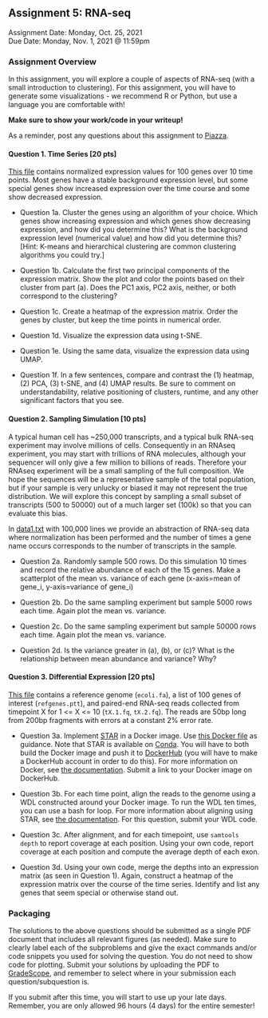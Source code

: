 ## Assignment 5: RNA-seq
Assignment Date: Monday, Oct. 25, 2021 <br>
Due Date: Monday, Nov. 1, 2021 @ 11:59pm <br>

### Assignment Overview

In this assignment, you will explore a couple of aspects of RNA-seq (with a small introduction to clustering). For this assignment, you will have to generate some visualizations - we recommend R or Python, but use a language you are comfortable with! 

**Make sure to show your work/code in your writeup!**

As a reminder, post any questions about this assignment to [Piazza](https://piazza.com/class/ksxxhnaqr2v6gz).

#### Question 1. Time Series [20 pts]

[This file](http://schatz-lab.org/teaching/exercises/rnaseq/rnaseq.1.expression/expression.txt) contains normalized expression
values for 100 genes over 10 time points. Most genes have a stable background expression level, but some special genes show increased
expression over the time course and some show decreased expression.

- Question 1a. Cluster the genes using an algorithm of your choice. Which genes show increasing expression and which genes show decreasing expression, and how did you determine this? What is the background expression level (numerical value) and how did you determine this?
[Hint: K-means and hierarchical clustering are common clustering algorithms you could try.]

- Question 1b. Calculate the first two principal components of the expression matrix. Show the plot and color the points based on their cluster from part (a). Does the PC1 axis, PC2 axis, neither, or both correspond to the clustering?

- Question 1c. Create a heatmap of the expression matrix. Order the genes by cluster, but keep the time points in numerical order.

- Question 1d. Visualize the expression data using t-SNE.

- Question 1e. Using the same data, visualize the expression data using UMAP.

- Question 1f. In a few sentences, compare and contrast the (1) heatmap, (2) PCA, (3) t-SNE, and (4) UMAP results. Be sure to comment on understandability, relative positioning of clusters, runtime, and any other significant factors that you see.

#### Question 2. Sampling Simulation [10 pts]

A typical human cell has ~250,000 transcripts, and a typical bulk RNA-seq experiment may involve millions of cells. Consequently in an RNAseq experiment, you may start with trillions of RNA molecules, although your sequencer will only give a few million to billions of reads. Therefore your RNAseq experiment will be a small sampling of the full composition. We hope the sequences will be a representative sample of the total population, but if your sample is very unlucky or biased it may not represent the true distribution. We will explore this concept by sampling a small subset of transcripts (500 to 50000) out of a much larger set (100k) so that you can evaluate this bias.

In [data1.txt](data1.txt) with 100,000 lines we provide an abstraction of RNA-seq data where normalization has been performed and the number of times a gene name occurs corresponds to the number of transcripts in the sample.

- Question 2a. Randomly sample 500 rows. Do this simulation 10 times and record the relative abundance of each of the 15 genes. Make a scatterplot of the mean vs. variance of each gene (x-axis=mean of gene_i, y-axis=variance of gene_i)

- Question 2b. Do the same sampling experiment but sample 5000 rows each time. Again plot the mean vs. variance.

- Question 2c. Do the same sampling experiment but sample 50000 rows each time. Again plot the mean vs. variance.

- Question 2d. Is the variance greater in (a), (b), or (c)? What is the relationship between mean abundance and variance? Why?

#### Question 3. Differential Expression [20 pts]

[This file](https://schatz-lab.org/teaching/exercises/rnaseq/rnaseq.2.pileup/rnaseq.2.pileup.tgz) contains a reference genome (`ecoli.fa`), a list of 100 genes of interest (`refgenes.ptt`), and paired-end RNA-seq reads collected from timepoint X for 1 <= X <= 10 (`tX.1.fq`, `tX.2.fq`). The reads are 50bp long from 200bp fragments with errors at a constant 2% error rate.

- Question 3a. Implement [STAR](https://github.com/alexdobin/STAR) in a Docker image. Use [this Docker file](https://raw.githubusercontent.com/slzarate/bwa-mem2-docker/master/Dockerfile) as guidance. Note that STAR is available on [Conda](https://anaconda.org/bioconda/star). You will have to both build the Docker image and push it to [DockerHub](https://hub.docker.com/) (you will have to make a DockerHub account in order to do this). For more information on Docker, see [the documentation](https://docs.docker.com/engine/reference/commandline/cli/). Submit a link to your Docker image on DockerHub.

- Question 3b. For each time point, align the reads to the genome using a WDL constructed around your Docker image. To run the WDL ten times, you can use a bash for loop. For more information about aligning using STAR, see [the documentation](https://raw.githubusercontent.com/alexdobin/STAR/master/doc/STARmanual.pdf). For this question, submit your WDL code.

- Question 3c. After alignment, and for each timepoint, use `samtools depth` to report coverage at each position. Using your own code, report coverage at each position and compute the average depth of each exon.

- Question 3d. Using your own code, merge the depths into an expression matrix (as seen in Question 1). Again, construct a heatmap of the expression matrix over the course of the time series. Identify and list any genes that seem special or otherwise stand out.

### Packaging

The solutions to the above questions should be submitted as a single PDF document that includes all relevant figures (as needed). Make sure to clearly label each of the subproblems and give the exact commands and/or code snippets you used for solving the question. You do not need to show code for plotting. Submit your solutions by uploading the PDF to [GradeScope](https://www.gradescope.com/courses/301857), and remember to select where in your submission each question/subquestion is.

If you submit after this time, you will start to use up your late days. Remember, you are only allowed 96 hours (4 days) for the entire semester!
